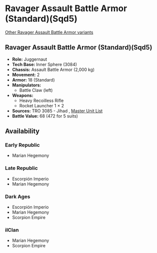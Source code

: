 # Ravager Assault Battle Armor (Standard)(Sqd5) 

[Other Ravager Assault Battle Armor variants](../ravager_assault_battle_armor.md) 

## Ravager Assault Battle Armor (Standard)(Sqd5) 

- **Role:** Juggernaut 
- **Tech Base:** Inner Sphere (3084) 
- **Chassis:** Assault Battle Armor (2,000 kg) 
- **Movement:** 2 
- **Armor:** 18 (Standard) 
- **Manipulators:** 
  - Battle Claw (left) 
- **Weapons:** 
  - Heavy Recoilless Rifle 
  - Rocket Launcher 1 × 2 
- **Sources:** TRO 3085 - Jihad , [Master Unit List](http://masterunitlist.info/Unit/Details/8580) 
- **Battle Value:** 68 (472 for 5 suits) 

## Availability 

### Early Republic 

- Marian Hegemony 

### Late Republic 

- Escorpión Imperio 
- Marian Hegemony 

### Dark Ages 

- Escorpión Imperio 
- Marian Hegemony 
- Scorpion Empire 

### ilClan 

- Marian Hegemony 
- Scorpion Empire 

